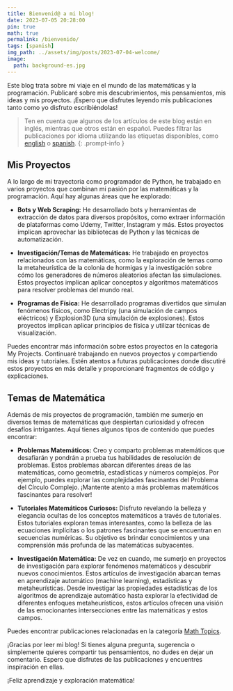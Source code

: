 ```yaml
---
title: Bienvenid@ a mi blog!
date: 2023-07-05 20:28:00
pin: true
math: true
permalink: /bienvenido/
tags: [spanish]
img_path: ../assets/img/posts/2023-07-04-welcome/
image:
  path: background-es.jpg
---
```


Este blog trata sobre mi viaje en el mundo de las matemáticas y la programación. Publicaré sobre mis descubrimientos, mis pensamientos, mis ideas y mis proyectos. ¡Espero que disfrutes leyendo mis publicaciones tanto como yo disfruto escribiéndolas!

> Ten en cuenta que algunos de los artículos de este blog están en inglés, mientras que otros están en español. Puedes filtrar las publicaciones por idioma utilizando las etiquetas disponibles, como [english](/tags/english/) o [spanish](/tags/spanish/).
{: .prompt-info }

## Mis Proyectos

A lo largo de mi trayectoria como programador de Python, he trabajado en varios proyectos que combinan mi pasión por las matemáticas y la programación. Aquí hay algunas áreas que he explorado:

* **Bots y Web Scraping:** He desarrollado bots y herramientas de extracción de datos para diversos propósitos, como extraer información de plataformas como Udemy, Twitter, Instagram y más. Estos proyectos implican aprovechar las bibliotecas de Python y las técnicas de automatización.

* **Investigación/Temas de Matemáticas:** He trabajado en proyectos relacionados con las matemáticas, como la exploración de temas como la metaheurística de la colonia de hormigas y la investigación sobre cómo los generadores de números aleatorios afectan las simulaciones. Estos proyectos implican aplicar conceptos y algoritmos matemáticos para resolver problemas del mundo real.

* **Programas de Física:** He desarrollado programas divertidos que simulan fenómenos físicos, como Electripy (una simulación de campos eléctricos) y Explosion3D (una simulación de explosiones). Estos proyectos implican aplicar principios de física y utilizar técnicas de visualización.

Puedes encontrar más información sobre estos proyectos en la categoría My Projects. Continuaré trabajando en nuevos proyectos y compartiendo mis ideas y tutoriales. Estén atentos a futuras publicaciones donde discutiré estos proyectos en más detalle y proporcionaré fragmentos de código y explicaciones.


## Temas de Matemática

Además de mis proyectos de programación, también me sumerjo en diversos temas de matemáticas que despiertan curiosidad y ofrecen desafíos intrigantes. Aquí tienes algunos tipos de contenido que puedes encontrar:

- **Problemas Matemáticos:** Creo y comparto problemas matemáticos que desafiarán y pondrán a prueba tus habilidades de resolución de problemas. Estos problemas abarcan diferentes áreas de las matemáticas, como geometría, estadísticas y números complejos. Por ejemplo, puedes explorar las complejidades fascinantes del Problema del Círculo Complejo. ¡Mantente atento a más problemas matemáticos fascinantes para resolver!

- **Tutoriales Matemáticos Curiosos:** Disfruto revelando la belleza y elegancia ocultas de los conceptos matemáticos a través de tutoriales. Estos tutoriales exploran temas interesantes, como la belleza de las ecuaciones implícitas o los patrones fascinantes que se encuentran en secuencias numéricas. Su objetivo es brindar conocimientos y una comprensión más profunda de las matemáticas subyacentes.

- **Investigación Matemática:** De vez en cuando, me sumerjo en proyectos de investigación para explorar fenómenos matemáticos y descubrir nuevos conocimientos. Estos artículos de investigación abarcan temas en aprendizaje automático (machine learning), estadísticas y metaheurísticas. Desde investigar las propiedades estadísticas de los algoritmos de aprendizaje automático hasta explorar la efectividad de diferentes enfoques metaheurísticos, estos artículos ofrecen una visión de las emocionantes intersecciones entre las matemáticas y estos campos.

Puedes encontrar publicaciones relacionadas en la categoría [Math Topics](/categories/math-topics). 

¡Gracias por leer mi blog! Si tienes alguna pregunta, sugerencia o simplemente quieres compartir tus pensamientos, no dudes en dejar un comentario. Espero que disfrutes de las publicaciones y encuentres inspiración en ellas.

¡Feliz aprendizaje y exploración matemática!
